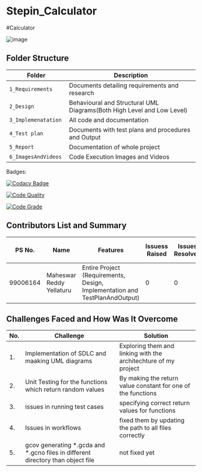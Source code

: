 # Stepin_Calculator

#Calculator

![image](https://user-images.githubusercontent.com/80445066/114986109-6e485480-9e48-11eb-90dd-4c4a749af98b.png)


## Folder Structure
Folder                   | Description
-------------------------| -----------------------------------------
`1_Requirements`         | Documents detailing requirements and research
`2_Design      `         | Behavioural and Structural UML Diagrams(Both High Level and Low Level)
`3_Implemenatation `     | All code and documentation
`4_Test plan     `       | Documents with test plans and procedures and Output
`5_Report`               | Documentation of whole project
`6_ImagesAndVideos`      | Code Execution Images and Videos

 Badges: 
  
  [![Codacy Badge](https://app.codacy.com/project/badge/Grade/e5dc47c120bf454c9560a7ffd6ce5928)](https://www.codacy.com/gh/mahesh-123/Stepin_Calculator/dashboard?utm_source=github.com&amp;utm_medium=referral&amp;utm_content=mahesh-123/Stepin_Calculator&amp;utm_campaign=Badge_Grade)
  
  [![Code Quality](https://www.code-inspector.com/project/27954/score/svg)](https://www.code-inspector.com)
  
  [![Code Grade](https://www.code-inspector.com/project/27954/status/svg)](https://www.code-inspector.com)
  
  
  
  
  

## Contributors List and Summary

PS No. |  Name               |    Features    | Issuess Raised |Issues Resolved|No Test Cases|Test Case Pass
-------|---------------------|----------------|----------------|---------------|-------------|--------------
99006164 | Maheswar Reddy Yellaturu  | Entire Project (Requirements, Design, Implementation and TestPlanAndOutput)  | 0        |0  |20 Overall Test cases  | All Passed     



## Challenges Faced and How Was It Overcome
| No. | Challenge | Solution
|-----|-----------|--------
|1. | Implementation of SDLC and maaking UML diagrams | Exploring them and linking with the architechture of my project 
|2. | Unit Testing for the functions which return random values | By making the return value constant for one of the functions |
|3. | issues in running test cases | specifying correct return values for functions
|4. | Issues in workflows | fixed them by updating the path to all files correctly
|5. |gcov generating *.gcda and *.gcno files in different directory than object file| not fixed yet| 




